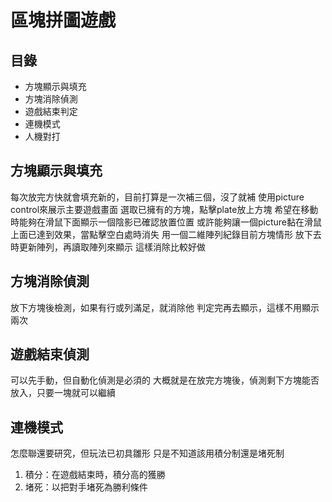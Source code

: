 # 區塊拼圖遊戲

## 目錄
- 方塊顯示與填充
- 方塊消除偵測
- 遊戲結束判定
- 連機模式
- 人機對打

## 方塊顯示與填充
每次放完方快就會填充新的，目前打算是一次補三個，沒了就補
使用picture control來展示主要遊戲畫面
選取已擁有的方塊，點擊plate放上方塊
希望在移動時能夠在滑鼠下面顯示一個陰影已確認放置位置
或許能夠讓一個picture黏在滑鼠上面已達到效果，當點擊空白處時消失
用一個二維陣列紀錄目前方塊情形
放下去時更新陣列，再讀取陣列來顯示
這樣消除比較好做

## 方塊消除偵測
放下方塊後檢測，如果有行或列滿足，就消除他
判定完再去顯示，這樣不用顯示兩次

## 遊戲結束偵測
可以先手動，但自動化偵測是必須的
大概就是在放完方塊後，偵測剩下方塊能否放入，只要一塊就可以繼續

## 連機模式
怎麼聯還要研究，但玩法已初具雛形
只是不知道該用積分制還是堵死制
1. 積分：在遊戲結束時，積分高的獲勝
2. 堵死：以把對手堵死為勝利條件


